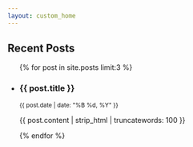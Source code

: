 ```yaml
---
layout: custom_home
---
```


<h2>Recent Posts</h2>
<ul>
  {% for post in site.posts limit:3 %}
    <li>
      <h3>{{ post.title }}</h3>
      <p><small>{{ post.date | date: "%B %d, %Y" }}</small></p>
      <p>
        {{ post.content | strip_html | truncatewords: 100 }}
      </p>
    </li>
  {% endfor %}
</ul>
 
